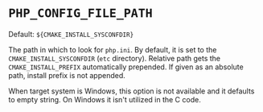 # `PHP_CONFIG_FILE_PATH`

Default: `${CMAKE_INSTALL_SYSCONFDIR}`

The path in which to look for `php.ini`. By default, it is set to the
`CMAKE_INSTALL_SYSCONFDIR` (`etc` directory). Relative path gets the
`CMAKE_INSTALL_PREFIX` automatically prepended. If given as an absolute path,
install prefix is not appended.

When target system is Windows, this option is not available and it defaults to
empty string. On Windows it isn't utilized in the C code.
